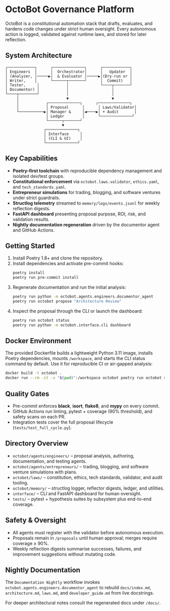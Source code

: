 # OctoBot Governance Platform

OctoBot is a constitutional automation stack that drafts, evaluates, and hardens code changes under
strict human oversight. Every autonomous action is logged, validated against runtime laws, and stored
for later reflection.

## System Architecture

```
┌────────────┐      ┌──────────────┐      ┌────────────┐
│ Engineers  │      │  Orchestrator│      │   Updater  │
│ (Analyzer, │─────▶│  & Evaluator │─────▶│(Dry-run or │
│ Writer,    │      └──────┬───────┘      │  Commit)   │
│ Tester,     │            │              └────┬───────┘
│ Documentor) │            │                   │
└────┬────────┘            │                   │
     │                     ▼                   ▼
     │            ┌──────────────┐      ┌──────────────┐
     │            │ Proposal      │      │ Laws/Validator│
     └───────────▶│ Manager &     │◀────▶│ + Audit       │
                  │ Ledger        │      └──────────────┘
                  └──────┬───────┘
                         ▼
                 ┌──────────────┐
                 │ Interface     │
                 │ (CLI & UI)    │
                 └──────────────┘
```

## Key Capabilities

- **Poetry-first toolchain** with reproducible dependency management and isolated dev/test groups.
- **Constitutional enforcement** via `octobot.laws.validator`, `ethics.yaml`, and `tech_standards.yaml`.
- **Entrepreneur simulations** for trading, blogging, and software ventures under strict guardrails.
- **Structlog telemetry** streamed to `memory/logs/events.jsonl` for weekly reflection digests.
- **FastAPI dashboard** presenting proposal purpose, ROI, risk, and validation results.
- **Nightly documentation regeneration** driven by the documentor agent and GitHub Actions.

## Getting Started

1. Install Poetry 1.8+ and clone the repository.
2. Install dependencies and activate pre-commit hooks:
   ```bash
   poetry install
   poetry run pre-commit install
   ```
3. Regenerate documentation and run the initial analysis:
   ```bash
   poetry run python -m octobot.agents.engineers.documentor_agent
   poetry run octobot propose "Architecture Review"
   ```
4. Inspect the proposal through the CLI or launch the dashboard:
   ```bash
   poetry run octobot status
   poetry run python -m octobot.interface.cli dashboard
   ```

## Docker Environment

The provided Dockerfile builds a lightweight Python 3.11 image, installs Poetry dependencies, mounts
`/workspace`, and starts the CLI status command by default. Use it for reproducible CI or air-gapped
analysis:

```bash
docker build -t octobot .
docker run --rm -it -v "$(pwd)":/workspace octobot poetry run octobot status
```

## Quality Gates

- Pre-commit enforces **black**, **isort**, **flake8**, and **mypy** on every commit.
- GitHub Actions run linting, pytest + coverage (90% threshold), and safety scans on each PR.
- Integration tests cover the full proposal lifecycle (`tests/test_full_cycle.py`).

## Directory Overview

- `octobot/agents/engineers/` – proposal analysis, authoring, documentation, and testing agents.
- `octobot/agents/entrepreneurs/` – trading, blogging, and software venture simulations with plans.
- `octobot/laws/` – constitution, ethics, tech standards, validator, and audit tooling.
- `octobot/memory/` – structlog logger, reflector digests, ledger, and utilities.
- `interface/` – CLI and FastAPI dashboard for human oversight.
- `tests/` – pytest + hypothesis suites by subsystem plus end-to-end coverage.

## Safety & Oversight

- All agents must register with the validator before autonomous execution.
- Proposals remain in `/proposals` until human approval; merges require coverage ≥ 90%.
- Weekly reflection digests summarise successes, failures, and improvement suggestions without
  mutating code.

## Nightly Documentation

The `Documentation Nightly` workflow invokes `octobot.agents.engineers.documentor_agent` to rebuild
`docs/index.md`, `architecture.md`, `laws.md`, and `developer_guide.md` from live docstrings.

For deeper architectural notes consult the regenerated docs under `/docs/`.
